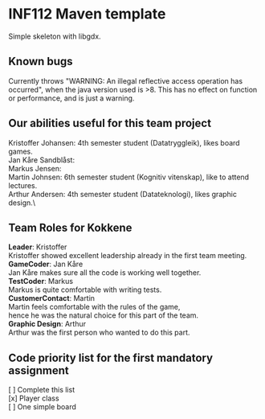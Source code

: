 # INF112 Maven template 
Simple skeleton with libgdx. 

## Known bugs
Currently throws "WARNING: An illegal reflective access operation has occurred", 
when the java version used is >8. This has no effect on function or performance, and is just a warning.

## Our abilities useful for this team project
Kristoffer Johansen: 4th semester student (Datatryggleik), likes board games.\
Jan Kåre Sandblåst:\
Markus Jensen:\
Martin Johnsen: 6th semester student (Kognitiv vitenskap), like to attend lectures.\
Arthur Andersen: 4th semester student (Datateknologi), likes graphic design.\

## Team Roles for **Kokkene** 
**Leader**: Kristoffer\
Kristoffer showed excellent leadership already in the first team meeting.\
**GameCoder**: Jan Kåre\
Jan Kåre makes sure all the code is working well together.\
**TestCoder**: Markus\
Markus is quite comfortable with writing tests.\
**CustomerContact**: Martin\
Martin feels comfortable with the rules of the game,\
hence he was the natural choice for this part of the team.\
**Graphic Design**: Arthur\
Arthur was the first person who wanted to do this part.

## Code priority list for the first mandatory assignment
[ ] Complete this list\
[x] Player class\
[ ] One simple board
